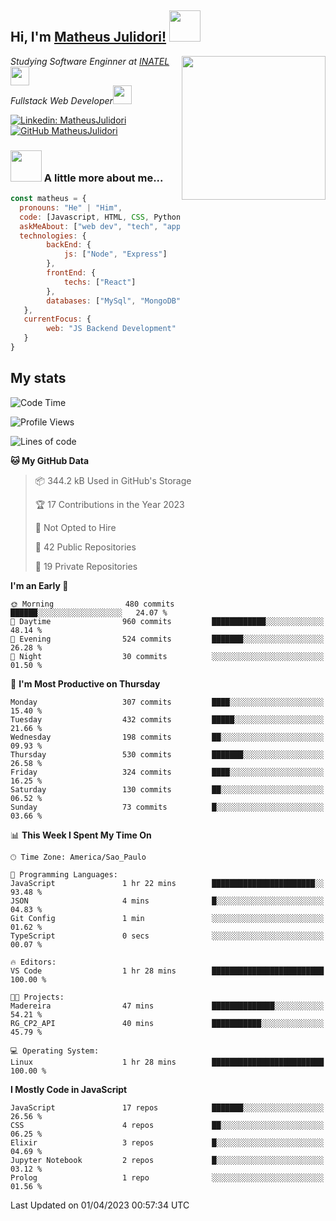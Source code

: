 <h2> Hi, I'm <a href="https://matheusjulidori.github.io" target="_blank">Matheus Julidori!</a> <img src="https://media.giphy.com/media/12oufCB0MyZ1Go/giphy.gif" width="50"></h2>
<img align='right' src="https://media.giphy.com/media/3oKIPnAiaMCws8nOsE/giphy.gif" width="230" height="auto">
<p><em>Studying Software Enginner at <a href="http://www.inatel.br" target="_blank">INATEL</a><img src="https://media.giphy.com/media/fYSnHlufseco8Fh93Z/giphy.gif" width="30"></br>
  Fullstack Web Developer<img src="https://media.giphy.com/media/WUlplcMpOCEmTGBtBW/giphy.gif" width="30">
</em></p>

[![Linkedin: MatheusJulidori](https://img.shields.io/badge/-MatheusJulidori-blue?style=flat-square&logo=Linkedin&logoColor=white&link=https://www.linkedin.com/in/MatheusJulidori/)](https://www.linkedin.com/in/MatheusJulidori/)
[![GitHub MatheusJulidori](https://img.shields.io/github/followers/matheusjulidori?label=follow&style=social)](https://github.com/MatheusJulidori)


### <img src="https://media.giphy.com/media/VgCDAzcKvsR6OM0uWg/giphy.gif" width="50"> A little more about me...  

```javascript
const matheus = {
  pronouns: "He" | "Him",
  code: [Javascript, HTML, CSS, Python, Java, C++, Elixir],
  askMeAbout: ["web dev", "tech", "app dev", "games","blockchain"],
  technologies: {
        backEnd: {
            js: ["Node", "Express"]
        },
        frontEnd: {
            techs: ["React"]
        },
        databases: ["MySql", "MongoDB","PostgreSQL","Neo4J"],
   },
   currentFocus: {
        web: "JS Backend Development"
   }
}
```
<h2>My stats</h2>

<!--START_SECTION:waka-->
![Code Time](http://img.shields.io/badge/Code%20Time-261%20hrs%2043%20mins-blue)

![Profile Views](http://img.shields.io/badge/Profile%20Views-2-blue)

![Lines of code](https://img.shields.io/badge/From%20Hello%20World%20I%27ve%20Written-6.6%20million%20lines%20of%20code-blue)

**🐱 My GitHub Data** 

> 📦 344.2 kB Used in GitHub's Storage 
 > 
> 🏆 17 Contributions in the Year 2023
 > 
> 🚫 Not Opted to Hire
 > 
> 📜 42 Public Repositories 
 > 
> 🔑 19 Private Repositories 
 > 
**I'm an Early 🐤** 

```text
🌞 Morning                480 commits         ██████░░░░░░░░░░░░░░░░░░░   24.07 % 
🌆 Daytime                960 commits         ████████████░░░░░░░░░░░░░   48.14 % 
🌃 Evening                524 commits         ███████░░░░░░░░░░░░░░░░░░   26.28 % 
🌙 Night                  30 commits          ░░░░░░░░░░░░░░░░░░░░░░░░░   01.50 % 
```
📅 **I'm Most Productive on Thursday** 

```text
Monday                   307 commits         ████░░░░░░░░░░░░░░░░░░░░░   15.40 % 
Tuesday                  432 commits         █████░░░░░░░░░░░░░░░░░░░░   21.66 % 
Wednesday                198 commits         ██░░░░░░░░░░░░░░░░░░░░░░░   09.93 % 
Thursday                 530 commits         ███████░░░░░░░░░░░░░░░░░░   26.58 % 
Friday                   324 commits         ████░░░░░░░░░░░░░░░░░░░░░   16.25 % 
Saturday                 130 commits         ██░░░░░░░░░░░░░░░░░░░░░░░   06.52 % 
Sunday                   73 commits          █░░░░░░░░░░░░░░░░░░░░░░░░   03.66 % 
```


📊 **This Week I Spent My Time On** 

```text
🕑︎ Time Zone: America/Sao_Paulo

💬 Programming Languages: 
JavaScript               1 hr 22 mins        ███████████████████████░░   93.48 % 
JSON                     4 mins              █░░░░░░░░░░░░░░░░░░░░░░░░   04.83 % 
Git Config               1 min               ░░░░░░░░░░░░░░░░░░░░░░░░░   01.62 % 
TypeScript               0 secs              ░░░░░░░░░░░░░░░░░░░░░░░░░   00.07 % 

🔥 Editors: 
VS Code                  1 hr 28 mins        █████████████████████████   100.00 % 

🐱‍💻 Projects: 
Madereira                47 mins             ██████████████░░░░░░░░░░░   54.21 % 
RG_CP2_API               40 mins             ███████████░░░░░░░░░░░░░░   45.79 % 

💻 Operating System: 
Linux                    1 hr 28 mins        █████████████████████████   100.00 % 
```

**I Mostly Code in JavaScript** 

```text
JavaScript               17 repos            ███████░░░░░░░░░░░░░░░░░░   26.56 % 
CSS                      4 repos             ██░░░░░░░░░░░░░░░░░░░░░░░   06.25 % 
Elixir                   3 repos             █░░░░░░░░░░░░░░░░░░░░░░░░   04.69 % 
Jupyter Notebook         2 repos             █░░░░░░░░░░░░░░░░░░░░░░░░   03.12 % 
Prolog                   1 repo              ░░░░░░░░░░░░░░░░░░░░░░░░░   01.56 % 
```




 Last Updated on 01/04/2023 00:57:34 UTC
<!--END_SECTION:waka-->
